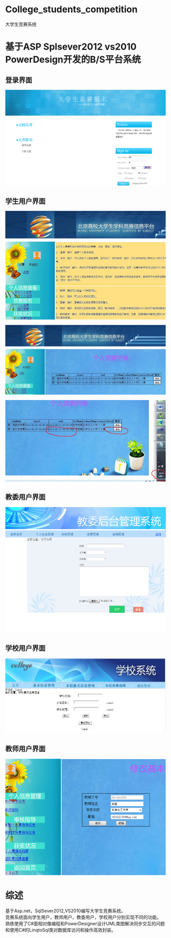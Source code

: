 # College_students_competition
大学生竞赛系统

基于ASP Splsever2012 vs2010 PowerDesign开发的B/S平台系统
===================================  
登录界面
-----------------------------------  
![github](  https://github.com/df865017/College_students_competition/blob/master/pic/MainEnter.png "github") 

学生用户界面
-----------------------------------  
![github]( https://github.com/df865017/College_students_competition/blob/master/pic/student.jpg "github") </br>

![github]( https://github.com/df865017/College_students_competition/blob/master/pic/student2.jpg "github") </br>

![github]( https://github.com/df865017/College_students_competition/blob/master/pic/student3.jpg "github") 

教委用户界面
-----------------------------------  
![github]( https://github.com/df865017/College_students_competition/blob/master/pic/JiaoWei.png "github") 

学校用户界面
-----------------------------------  
![github]( https://github.com/df865017/College_students_competition/blob/master/pic/School.png "github") 

教师用户界面
-----------------------------------  
![github]( https://github.com/df865017/College_students_competition/blob/master/pic/Teacher.jpg "github") 


综述
===================================  
基于Asp.net，SqlSever2012,VS2010编写大学生竞赛系统。</br>
竞赛系统面向学生用户，教师用户，教委用户，学校用户分别实现不同的功能。</br>
熟练使用了C#面相对像编程和PowerDesigner设计UML类图解决同步交互的问题和使用C#的LinqtoSql类对数据库访问和操作高效封装。</br>
